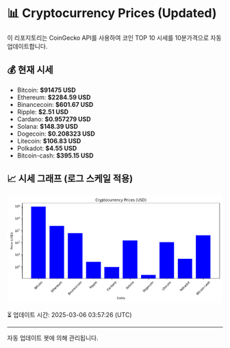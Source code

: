 
# 📊 Cryptocurrency Prices (Updated)

이 리포지토리는 CoinGecko API를 사용하여 코인 TOP 10 시세를 10분가격으로 자동 업데이트합니다.

## 💰 현재 시세
- Bitcoin: **$91475 USD**
- Ethereum: **$2284.59 USD**
- Binancecoin: **$601.67 USD**
- Ripple: **$2.51 USD**
- Cardano: **$0.957279 USD**
- Solana: **$148.39 USD**
- Dogecoin: **$0.208323 USD**
- Litecoin: **$106.83 USD**
- Polkadot: **$4.55 USD**
- Bitcoin-cash: **$395.15 USD**

## 📈 시세 그래프 (로그 스케일 적용)
![Crypto Prices](crypto_prices.png)

⏳ 업데이트 시간: 2025-03-06 03:57:26 (UTC)

---
자동 업데이트 봇에 의해 관리됩니다.
